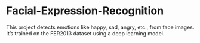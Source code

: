 # Facial-Expression-Recognition
This project detects emotions like happy, sad, angry, etc., from face images. It’s trained on the FER2013 dataset using a deep learning model.
